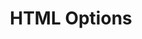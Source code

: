 ---
title: HTML Options
description: Customizes HTML attributes like id, class, and data attributes for better element control.
icon: code
---